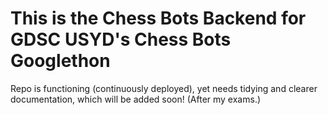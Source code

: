 # This is the Chess Bots Backend for GDSC USYD's Chess Bots Googlethon


Repo is functioning (continuously deployed), yet needs tidying and clearer documentation, which will be added soon! (After my exams.)
